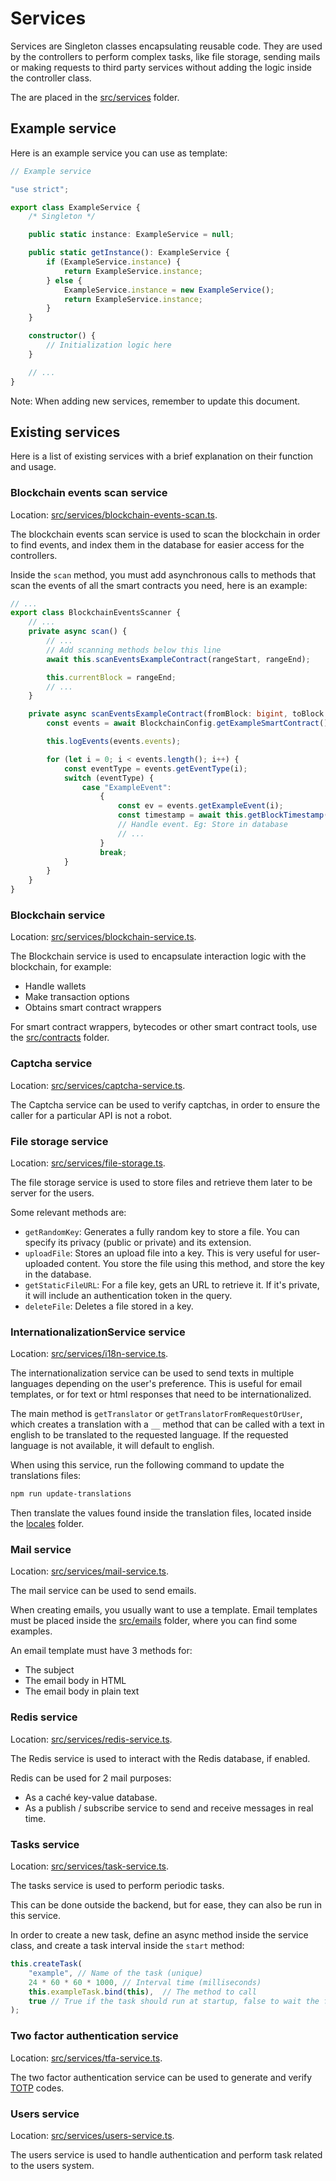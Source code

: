 # Services

Services are Singleton classes encapsulating reusable code. They are used by the controllers to perform complex tasks, like file storage, sending mails or making requests to third party services without adding the logic inside the controller class.

The are placed in the [src/services](../src/services/) folder.

## Example service

Here is an example service you can use as template:

```ts
// Example service

"use strict";

export class ExampleService {
    /* Singleton */

    public static instance: ExampleService = null;

    public static getInstance(): ExampleService {
        if (ExampleService.instance) {
            return ExampleService.instance;
        } else {
            ExampleService.instance = new ExampleService();
            return ExampleService.instance;
        }
    }

    constructor() {
        // Initialization logic here
    }

    // ...
}
```

Note: When adding new services, remember to update this document.

## Existing services

Here is a list of existing services with a brief explanation on their function and usage.

### Blockchain events scan service

Location: [src/services/blockchain-events-scan.ts](../src/services/blockchain-events-scan.ts).

The blockchain events scan service is used to scan the blockchain in order to find events, and index them in the database for easier access for the controllers.

Inside the `scan` method, you must add asynchronous calls to methods that scan the events of all the smart contracts you need, here is an example:

```ts
// ...
export class BlockchainEventsScanner {
    // ...
    private async scan() {
        // ...
        // Add scanning methods below this line
        await this.scanEventsExampleContract(rangeStart, rangeEnd);

        this.currentBlock = rangeEnd;
        // ...
    }

    private async scanEventsExampleContract(fromBlock: bigint, toBlock: bigint) {
        const events = await BlockchainConfig.getExampleSmartContract().findEvents(fromBlock, toBlock);

        this.logEvents(events.events);

        for (let i = 0; i < events.length(); i++) {
            const eventType = events.getEventType(i);
            switch (eventType) {
                case "ExampleEvent":
                    {
                        const ev = events.getExampleEvent(i);
                        const timestamp = await this.getBlockTimestamp(ev.event.log.blockNumber);
                        // Handle event. Eg: Store in database
                        // ...
                    }
                    break;
            }
        }
    }
}
```

### Blockchain service

Location: [src/services/blockchain-service.ts](../src/services/blockchain-service.ts).

The Blockchain service is used to encapsulate interaction logic with the blockchain, for example:

 - Handle wallets
 - Make transaction options
 - Obtains smart contract wrappers

For smart contract wrappers, bytecodes or other smart contract tools, use the [src/contracts](../src/contracts/) folder.

### Captcha service

Location: [src/services/captcha-service.ts](../src/services/captcha-service.ts).

The Captcha service can be used to verify captchas, in order to ensure the caller for a particular API is not a robot.

### File storage service

Location: [src/services/file-storage.ts](../src/services/file-storage.ts).

The file storage service is used to store files and retrieve them later to be server for the users.

Some relevant methods are:

 - `getRandomKey`: Generates a fully random key to store a file. You can specify its privacy (public or private) and its extension.
 - `uploadFile`: Stores an upload file into a key. This is very useful for user-uploaded content. You store the file using this method, and store the key in the database.
 - `getStaticFileURL`: For a file key, gets an URL to retrieve it. If it's private, it will include an authentication token in the query.
 - `deleteFile`: Deletes a file stored in a key.

### InternationalizationService service

Location: [src/services/i18n-service.ts](../src/services/i18n-service.ts).

The internationalization service can be used to send texts in multiple languages depending on the user's preference. This is useful for email templates, or for text or html responses that need to be internationalized.

The main method is `getTranslator` or `getTranslatorFromRequestOrUser`, which creates a translation with a `__` method that can be called with a text in english to be translated to the requested language. If the requested language is not available, it will default to english.

When using this service, run the following command to update the translations files:

```sh
npm run update-translations
```

Then translate the values found inside the translation files, located inside the [locales](../locales/) folder.

### Mail service

Location: [src/services/mail-service.ts](../src/services/mail-service.ts).

The mail service can be used to send emails.

When creating emails, you usually want to use a template. Email templates must be placed inside the [src/emails](../src/emails/) folder, where you can find some examples.

An email template must have 3 methods for:

 - The subject
 - The email body in HTML
 - The email body in plain text

### Redis service

Location: [src/services/redis-service.ts](../src/services/redis-service.ts).

The Redis service is used to interact with the Redis database, if enabled.

Redis can be used for 2 mail purposes:

 - As a caché key-value database.
 - As a publish / subscribe service to send and receive messages in real time.

### Tasks service

Location: [src/services/task-service.ts](../src/services/task-service.ts).

The tasks service is used to perform periodic tasks.

This can be done outside the backend, but for ease, they can also be run in this service.

In order to create a new task, define an async method inside the service class, and create a task interval inside the `start` method:

```ts
this.createTask(
    "example", // Name of the task (unique)
    24 * 60 * 60 * 1000, // Interval time (milliseconds)
    this.exampleTask.bind(this),  // The method to call
    true // True if the task should run at startup, false to wait the first interval time
);
```

### Two factor authentication service

Location: [src/services/tfa-service.ts](../src/services/tfa-service.ts).

The two factor authentication service can be used to generate and verify [TOTP](https://en.wikipedia.org/wiki/Time-based_one-time_password) codes.

### Users service

Location: [src/services/users-service.ts](../src/services/users-service.ts).

The users service is used to handle authentication and perform task related to the users system.
